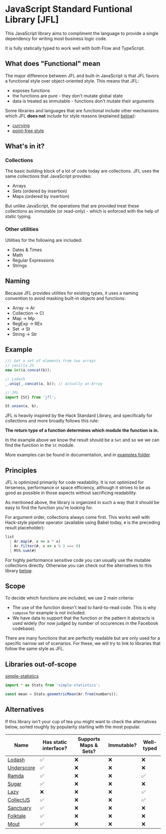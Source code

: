 # JavaScript Standard Funtional Library [JFL]

This JavaScript library aims to compliment the language to provide a single dependency for writing most business logic code.

It is fully statically typed to work well with both Flow and TypeScript.

## What does "Functional" mean

The major difference between JFL and built-in JavaScript is that JFL favors a functional style over object-oriented style. This means that JFL:

- exposes functions
- the functions are pure - they don't mutate global state
- data is treated as immutable - functions don't mutate their arguments

Some libraries and languages that are functional include other mechanisms which JFL **does not** include for style reasons (explained [below](#principles)):

- [currying](https://en.wikipedia.org/wiki/Currying)
- [point-free style](https://en.wikipedia.org/wiki/Tacit_programming)

## What's in it?

### Collections

The basic building block of a lot of code today are collections. JFL uses the same collections that JavaScript provides:

- Arrays
- Sets (ordered by insertion)
- Maps (ordered by insertion)

But unlike JavaScript, the operations that are provided treat these collections as immutable (or read-only) - which is enforced with the help of static typing.

### Other utilities

Utilities for the following are included:

- Dates & Times
- Math
- Regular Expressions
- Strings

## Naming

Because JFL provides utilities for existing types, it uses a naming convention to avoid masking built-in objects and functions:

- Array → Ar
- Collection → Cl
- Map → Mp
- RegExp → REx
- Set → St
- String → Str

## Example

```js
/// Get a set of elements from two arrays
// vanilla JS
new Set(a.concat(b));

// Lodash
_.uniq(_.concat(a, b)); // actually an Array

// JFL
import {St} from 'jfl';

St.union(a, b);
```

JFL is heavily inspired by the Hack Standard Library, and specifically for collections and more broadly follows this rule:

**The return type of a function determines which module the function is in.**

In the example above we know the result should be a `Set` and so we we can find the function in the `St` module.

More examples can be found in documentation, and in [examples folder](/examples).

## Principles

JFL is optimized primarily for code readability. It is not optimized for terseness, performance or space efficiency, although it strives to be as good as possible in those aspects without sacrificing readability.

As mentioned above, the library is organized in such a way that it should be easy to find the function you're looking for.

For argument order, collections always come first. This works well with Hack-style pipeline operator (available using Babel today, `#` is the preceding result placeholder):

```js
list
  | Ar.map(#, x => x * x)
  | Ar.filter(#, x => x % 3 === 0)
  | Mth.sum(#)
```

For highly performance sensitive code you can usually use the mutable collections directly. Otherwise you can check out the alternatives to this library [below]([#alternatives]).

## Scope

To decide which functions are included, we use 2 main criteria:

- The use of the function doesn't lead to hard-to-read code. This is why `compose` for example is not included.
- We have data to support that the function or the pattern it abstracts is used widely (for now judged by number of occurences in the Facebook codebase).

There are many functions that are perfectly readable but are only used for a specific narrow set of scenarios. For these, we will try to link to libraries that follow the same style as JFL.

## Libraries out-of-scope

[simple-statistics](https://simplestatistics.org/)

```js
import * as Stats from 'simple-statistics';

const mean = Stats.geometricMean(Ar.from(numbers));
```

## Alternatives

If this library isn't your cup of tea you might want to check the alternatives below, sorted roughly by popularity starting with the most popular.

<!-- prettier-ignore -->
| Name |  Has static interface? | Supports Maps & Sets? | Immutable? | Well-typed |
| ------- | -------------- | --------- | --------- | --------- |
| [Lodash](https://lodash.com/)           | ✅ | ❌ | ❌ | ❌ | ❌ |
| [Underscore](https://underscorejs.org/) | ✅ | ❌ | ❌ | ❌ | ❌ |
| [Ramda](https://ramdajs.com/)           | ✅ | ❌ | ❌ | ✅ | ❌ |
| [Sugar](https://sugarjs.com/)           | ✅ | ❌ | ❌ | ❌ | ❌ |
| [Lazy](http://danieltao.com/lazy.js)    | ❌ | ❌ | ❌ | ✅ | ❌ |
| [CollectJS](https://collect.js.org/)    | ✅ | ❌ | ❌ | ✅ | ❌ |
| [Sanctuary](https://sanctuary.js.org/)  | ✅ | ❌ | ❌ | ❌ | ❌ |
| [Folktale](https://folktale.origamitower.com/)  | ✅ | ❌ | ❌ | ❌ | ❌ |
| [Mout](http://moutjs.com/)              | ✅ | ❌ | ❌ | ❌ | ❌ |
